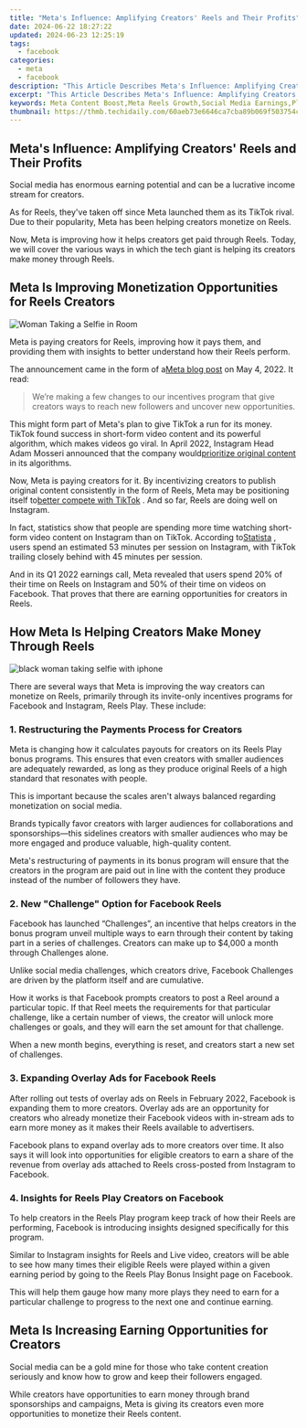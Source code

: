 ```yaml
---
title: "Meta's Influence: Amplifying Creators' Reels and Their Profits"
date: 2024-06-22 18:27:22
updated: 2024-06-23 12:25:19
tags:
  - facebook
categories:
  - meta
  - facebook
description: "This Article Describes Meta's Influence: Amplifying Creators' Reels and Their Profits"
excerpt: "This Article Describes Meta's Influence: Amplifying Creators' Reels and Their Profits"
keywords: Meta Content Boost,Meta Reels Growth,Social Media Earnings,Platform Creator Income,Digital Advertising Impact,Profit From Metasphere,Creative Online Revenue
thumbnail: https://thmb.techidaily.com/60aeb73e6646ca7cba89b069f503754c9115c11cb30cdb412a437151bb1d88f5.jpg
---
```


## Meta's Influence: Amplifying Creators' Reels and Their Profits

 Social media has enormous earning potential and can be a lucrative income stream for creators.

 As for Reels, they've taken off since Meta launched them as its TikTok rival. Due to their popularity, Meta has been helping creators monetize on Reels.

 Now, Meta is improving how it helps creators get paid through Reels. Today, we will cover the various ways in which the tech giant is helping its creators make money through Reels.

## Meta Is Improving Monetization Opportunities for Reels Creators

![Woman Taking a Selfie in Room](https://static1.makeuseofimages.com/wordpress/wp-content/uploads/2022/02/Woman-Taking-a-Selfie.jpg)

 Meta is paying creators for Reels, improving how it pays them, and providing them with insights to better understand how their Reels perform.

 The announcement came in the form of a[Meta blog post](https://web.facebook.com/creators/reels-content-monetization-updates?%5Frdc=1&%5Frdr) on May 4, 2022\. It read:

> We’re making a few changes to our incentives program that give creators ways to reach new followers and uncover new opportunities.

 This might form part of Meta's plan to give TikTok a run for its money. TikTok found success in short-form video content and its powerful algorithm, which makes videos go viral. In April 2022, Instagram Head Adam Mosseri announced that the company would[prioritize original content](https://www.makeuseof.com/instagram-rewarding-original-content/) in its algorithms.

 Now, Meta is paying creators for it. By incentivizing creators to publish original content consistently in the form of Reels, Meta may be positioning itself to[better compete with TikTok](https://www.makeuseof.com/can-reels-solve-the-tiktok-problem-for-facebook/) . And so far, Reels are doing well on Instagram.

 In fact, statistics show that people are spending more time watching short-form video content on Instagram than on TikTok. According to[Statista](https://www.statista.com/statistics/1237210/average-time-spent-per-session-on-short-form-video-platforms-worldwide/) , users spend an estimated 53 minutes per session on Instagram, with TikTok trailing closely behind with 45 minutes per session.

 And in its Q1 2022 earnings call, Meta revealed that users spend 20% of their time on Reels on Instagram and 50% of their time on videos on Facebook. That proves that there are earning opportunities for creators in Reels.

## How Meta Is Helping Creators Make Money Through Reels

![black woman taking selfie with iphone](https://static1.makeuseofimages.com/wordpress/wp-content/uploads/2022/05/black-woman-taking-selfie-with-iphone.jpg)

 There are several ways that Meta is improving the way creators can monetize on Reels, primarily through its invite-only incentives programs for Facebook and Instagram, Reels Play. These include:

### 1\. Restructuring the Payments Process for Creators

 Meta is changing how it calculates payouts for creators on its Reels Play bonus programs. This ensures that even creators with smaller audiences are adequately rewarded, as long as they produce original Reels of a high standard that resonates with people.

 This is important because the scales aren't always balanced regarding monetization on social media.

 Brands typically favor creators with larger audiences for collaborations and sponsorships—this sidelines creators with smaller audiences who may be more engaged and produce valuable, high-quality content.

 Meta's restructuring of payments in its bonus program will ensure that the creators in the program are paid out in line with the content they produce instead of the number of followers they have.

### 2\. New "Challenge" Option for Facebook Reels

 Facebook has launched “Challenges”, an incentive that helps creators in the bonus program unveil multiple ways to earn through their content by taking part in a series of challenges. Creators can make up to $4,000 a month through Challenges alone.

 Unlike social media challenges, which creators drive, Facebook Challenges are driven by the platform itself and are cumulative.

 How it works is that Facebook prompts creators to post a Reel around a particular topic. If that Reel meets the requirements for that particular challenge, like a certain number of views, the creator will unlock more challenges or goals, and they will earn the set amount for that challenge.

 When a new month begins, everything is reset, and creators start a new set of challenges.

### 3\. Expanding Overlay Ads for Facebook Reels

 After rolling out tests of overlay ads on Reels in February 2022, Facebook is expanding them to more creators. Overlay ads are an opportunity for creators who already monetize their Facebook videos with in-stream ads to earn more money as it makes their Reels available to advertisers.

 Facebook plans to expand overlay ads to more creators over time. It also says it will look into opportunities for eligible creators to earn a share of the revenue from overlay ads attached to Reels cross-posted from Instagram to Facebook.

### 4\. Insights for Reels Play Creators on Facebook

 To help creators in the Reels Play program keep track of how their Reels are performing, Facebook is introducing insights designed specifically for this program.

 Similar to Instagram insights for Reels and Live video, creators will be able to see how many times their eligible Reels were played within a given earning period by going to the Reels Play Bonus Insight page on Facebook.

 This will help them gauge how many more plays they need to earn for a particular challenge to progress to the next one and continue earning.

## Meta Is Increasing Earning Opportunities for Creators

 Social media can be a gold mine for those who take content creation seriously and know how to grow and keep their followers engaged.

 While creators have opportunities to earn money through brand sponsorships and campaigns, Meta is giving its creators even more opportunities to monetize their Reels content.


<ins class="adsbygoogle"
     style="display:block"
     data-ad-format="autorelaxed"
     data-ad-client="ca-pub-7571918770474297"
     data-ad-slot="1223367746"></ins>



<ins class="adsbygoogle"
     style="display:block"
     data-ad-client="ca-pub-7571918770474297"
     data-ad-slot="8358498916"
     data-ad-format="auto"
     data-full-width-responsive="true"></ins>
